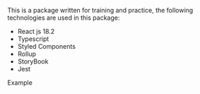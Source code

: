 This is a package written for training and practice, the following technologies are used in this package:

- React js 18.2
- Typescript
- Styled Components
- Rollup
- StoryBook
- Jest

Example

<Timeline placeholder>
    <TimelineEvent
        icon={PhoneIphoneOutlined}
        topic="Spring"
        time="26/03/2019 09:51"
        classes={undefined}
        variant={"small"}
        first={undefined}
        color={"#054b42"}
        direction="bottom"
        title = "Millestone"
        description = "Lorem Ipsum is simply dummy text of the printing and typesetting industry."
    />
    <TimelineEvent
        color="#017869"
        icon={TableRowsOutlined}
        topic="Summer"
        time="26/03/2019 09:51"
        variant={"simple"}
        direction="top"
        title = "Millestone"
        description = "Lorem Ipsum is simply dummy text of the printing and typesetting industry."
    />
    <TimelineEvent
        color="#059385"
        icon={SettingsOutlined}
        topic="Fall"
        time="26/03/2019 09:51"
        direction="bottom"
        title = "Millestone"
        description = "Lorem Ipsum is simply dummy text of the printing and typesetting industry."
    />
    <TimelineEvent
        color="#43b0a5"
        icon={PermIdentityOutlined}
        topic="Winter"
        time="26/03/2019 09:51"
        direction="top"
        title = "Millestone"
        description = "Lorem Ipsum is simply dummy text of the printing and typesetting industry."
    />
    <TimelineEvent
        color="#81c9c3"
        icon={HubOutlined}
        topic="String"
        time="26/03/2020 09:51"
        direction="bottom"
        title = "Millestone"
        description = "Lorem Ipsum is simply dummy text of the printing and typesetting industry."
    />
    <TimelineEvent
        color="#a0e2de"
        icon={LockClockOutlined}
        topic="String"
        time="26/03/2020 09:51"
        direction="top"
        title = "Millestone"
        description = "Lorem Ipsum is simply dummy text of the printing and typesetting industry."
    />
</Timeline>
